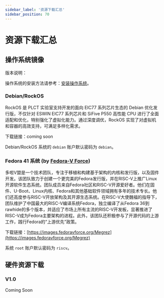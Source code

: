 ```yaml
---
sidebar_label: '资源下载汇总'
sidebar_position: 70
---
```


# 资源下载汇总

## 操作系统镜像

版本说明：

操作系统的安装方法请参考：[安装操作系统](https://milkv.io/zh/docs/megrez/getting-started/boot)。

### Debian/RockOS

RockOS 是 PLCT 实验室支持开发的面向 EIC77 系列芯片生态的 Debian 优化发行版，不仅针对 ESWIN EIC77 系列芯片和 SiFive P550 高性能 CPU 进行了全面适配和优化，特别强化了虚拟化能力。通过深度调优，RockOS 实现了对虚拟机和容器的高效支持，可满足多样化需求。

下载链接：coming soon

Debian/RockOS 系统的 `debian` 账户默认密码为 `debian`。

### Fedora 41 系统 (by [Fedora-V Force](https://github.com/fedora-riscv))

多啦V盟是一个技术团队，专注于移植和构建基于架构的内核和发行版，以及固件开发。该团队致力于创建一个更完美的Fedora发行版，并在RISC-V上推广Linux开源软件生态系统。团队成员来自Fedora社区和RISC-V开源爱好者。他们在固件、U-Boot、Linux内核、Fedora和其他基础软件领域拥有多年的技术专长。他们还高度参与RISC-V开放架构及其开源生态系统。在RISC-V大使魏福的指导下，团队维护了中国最大的RISC-V编译系统Fedora，独立编译了从Fedora 36到rawhide的多个版本，并适应了市场上所有主流的RISC-V开发板，显著推进了RISC-V成为Fedora主要架构的进程。此外，该团队还积极参与了开源代码的上游工作，践行Fedora的“上游优先”政策。

下载链接：[https://images.fedoravforce.org/Megrez](https://images.fedoravforce.org/Megrez)

系统 `root` 账户默认密码为 `riscv`。

## 硬件资源下载 

### V1.0
Coming Soon
